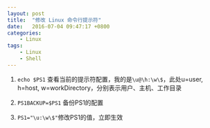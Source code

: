```yaml
---
layout: post
title:  "修改 Linux 命令行提示符"
date:   2016-07-04 09:47:17 +0800
categories:
    - Linux
tags:
    - Linux
    - Shell
---
```


1. `echo $PS1` 查看当前的提示符配置，我的是`\u@\h:\w\$`，此处u=user, h=host, w=workDirectory，分别表示用户、主机、工作目录

2. `PS1BACKUP=$PS1` 备份PS1的配置

3. `PS1="\u:\w\$"`修改PS1的值，立即生效

<!-- more -->